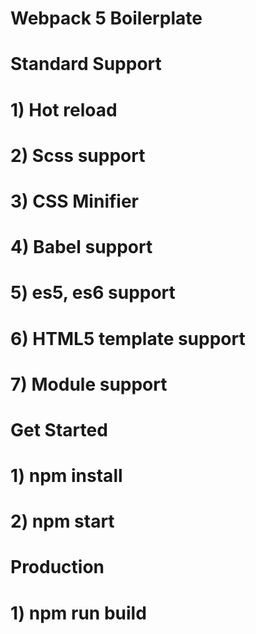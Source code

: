 # Webpack 5 Boilerplate

# Standard Support
# 1) Hot reload
# 2) Scss support
# 3) CSS Minifier
# 4) Babel support
# 5) es5, es6 support
# 6) HTML5 template support
# 7) Module support



# Get Started
# 1) npm install
# 2) npm start




# Production 
# 1) npm run build

